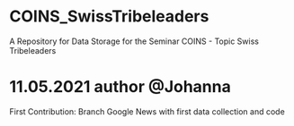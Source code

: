 # COINS_SwissTribeleaders
A Repository for Data Storage for the Seminar COINS - Topic Swiss Tribeleaders 

# 11.05.2021 author @Johanna 
First Contribution: Branch Google News with first data collection and code
